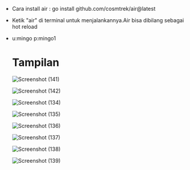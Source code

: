 - Cara install air : go install github.com/cosmtrek/air@latest 
- Ketik "air" di terminal untuk menjalankannya.Air bisa dibilang sebagai hot reload

- u:mingo p:mingo1

  # Tampilan
  
  ![Screenshot (141)](https://github.com/Mhidate/checkpoint-go/assets/72199625/9dd29634-8da0-4820-8bcc-5a43eb4d416a)
  
  ![Screenshot (142)](https://github.com/Mhidate/checkpoint-go/assets/72199625/0620a797-315e-45b1-a7b0-e522fd127bf6)


  ![Screenshot (134)](https://github.com/Mhidate/checkpoint-go/assets/72199625/af87714f-c3a3-452d-8c29-c6cc4a1b4add)

  ![Screenshot (135)](https://github.com/Mhidate/checkpoint-go/assets/72199625/ab043416-b7c0-408d-9c1f-c100fc165824)
  
  ![Screenshot (136)](https://github.com/Mhidate/checkpoint-go/assets/72199625/1b2cbcc7-f2df-4320-84d4-6602b8817b34)
  
  ![Screenshot (137)](https://github.com/Mhidate/checkpoint-go/assets/72199625/13883141-512e-4f80-8973-4fc985c5a15c)

  ![Screenshot (138)](https://github.com/Mhidate/checkpoint-go/assets/72199625/8499321c-3b6e-4c72-997a-c69b0af50cec)

  ![Screenshot (139)](https://github.com/Mhidate/checkpoint-go/assets/72199625/c779acfb-6c92-464c-ba5d-414ffaf26de4)




